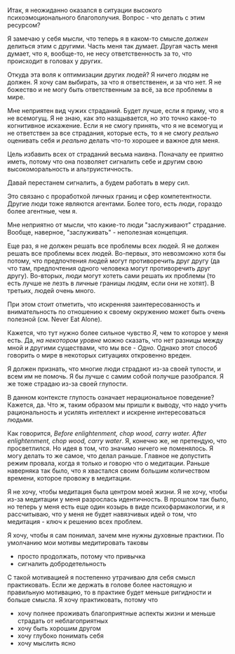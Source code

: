 Итак, я неожиданно оказался в ситуации высокого психоэмоционального благополучия. Вопрос - что делать с этим ресурсом?

Я замечаю у себя мысли, что теперь я в каком-то смысле *должен* делиться этим с другими. Часть меня так думает. Другая часть меня думает, что я, вообще-то, не несу ответственность за то, что происходит в головах у других. 

Откуда эта воля к оптимизации других людей? Я ничего людям не должен. Я хочу сам выбирать, за что я ответственен, и за что нет. Я не божество и не могу быть ответственным за всё, за все проблемы в мире.

Мне неприятен вид чужих страданий. Будет лучше, если я приму, что я не всемогущ. Я не знаю, как это назщывается, но это точно какое-то когнитивное искажение. Если я не смогу принять, что я не всемогущ и не ответствен за все страдания, которые есть, то я не смогу *реально* оценивать себя и *реально* делать что-то хорошее и важное для меня.

Цель избавить всех от страданий весьма наивна. Поначалу ее приятно иметь, потому что она позволяет сигналить себе и другим свою высокоморальность и альтруистичность. 

Давай перестанем сигналить, а будем работать в меру сил.

Это связано с проработкой личных границ и сфер компетентности. Другие люди тоже являются агентами. Более того, есть люди, гораздо более агентные, чем я. 

Мне неприятно от мысли, что какие-то люди "заслуживают" страдание. Вообще, наверное, "заслуживать" - неполезная концепция. 

Еще раз, я не должен решать все проблемы всех людей. Я не должен решать все проблемы всех людей. Во-первых, это невозможно хотя бы потому, что предпочтения людей могут противоречить друг другу (да что там, предпочтения одного человека могут противоречить друг другу). Во-вторых, люди могут хотеть сами решать их проблемы (то есть лучше не лезть в личные границы людям, если они не хотят). В третьих, людей очень много.

При этом стоит отметить, что искренняя заинтересованность и внимательность по отношению к своему окружению может быть очень полезной (см. Never Eat Alone).

Кажется, что тут нужно более сильное чувство *Я*, чем то которое у меня есть. Да, *на некотором уровне* можно сказать, что нет разницы между мной и другими существами, что мы все - *Одно*. Однако этот способ говорить о мире в некоторых ситуациях откровенно вреден.

Я должен признать, что многие люди страдают из-за своей тупости, и всем им не помочь. Я бы лучше с самим собой получше разобрался. Я же тоже страдаю из-за своей глупости.

В данном контексте глупость означает нерациональное поведение? Кажется, да. Что ж, таким образом мы пришли к выводу, что надо учить рациональность и усилять интеллект и искренне интересоваться людьми. 

Как говорится, *Before enlightenment, chop wood, carry water. After enlightenment, chop wood, carry water*. Я, конечно же, не претендую, что просветлился. Но идея в том, что значимо ничего не поменялось. Я могу делать то же самое, что делал раньше. Главное не допустить режим провала, когда я только и говорю что о медитации. Раньше наверняка так было, что я хвастался своим большим количеством времени, которое провожу в медитации.

Я не хочу, чтобы медитация была центром моей жизни. Я не хочу, чтобы из-за медитации у меня разрослась идентичность. В прошлом так было, но теперь у меня есть еще один козырь в виде психофармакологии, и я рассчитываю, что у меня не будет навязчивых идей о том, что медитация - ключ к решению всех проблем.

Я хочу, чтобы я сам понимал, зачем мне нужны духовные практики. По умолчанию мои мотивы медитировать таковы
- просто продолжать, потому что привычка
- сигналить добродетельность

С такой мотивацией я постепенно утрачиваю для себя смысл практиковать. Если же держать в голове более настоящую и правильную мотивацию, то в практике будет меньше ригидности и больше смысла. Я хочу практиковать, потому что
- хочу полнее проживать благоприятные аспекты жизни и меньше страдать от неблагоприятных
- хочу быть хорошим другом
- хочу глубоко понимать себя
- хочу мыслить ясно